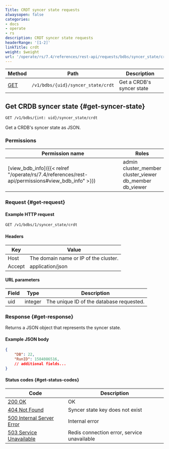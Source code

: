 ```yaml
---
Title: CRDT syncer state requests
alwaysopen: false
categories:
- docs
- operate
- rs
description: CRDT syncer state requests
headerRange: '[1-2]'
linkTitle: crdt
weight: $weight
url: '/operate/rs/7.4/references/rest-api/requests/bdbs/syncer_state/crdt/'
---
```


| Method | Path | Description |
|--------|------|-------------|
| [GET](#get-syncer-state) | `/v1/bdbs/{uid}/syncer_state/crdt` |  Get a CRDB's syncer state |

## Get CRDB syncer state {#get-syncer-state}

```sh
GET /v1/bdbs/{int: uid}/syncer_state/crdt
```

Get a CRDB's syncer state as JSON.

### Permissions

| Permission name | Roles   |
|-----------------|---------|
| [view_bdb_info]({{< relref "/operate/rs/7.4/references/rest-api/permissions#view_bdb_info" >}}) |  admin<br />cluster_member<br />cluster_viewer<br />db_member<br />db_viewer |

### Request {#get-request}

#### Example HTTP request

```sh
GET /v1/bdbs/1/syncer_state/crdt
```

#### Headers

| Key | Value |
|-----|-------|
| Host | The domain name or IP of the cluster. |
| Accept | application/json |

#### URL parameters

| Field | Type | Description |
|-------|------|-------------|
| uid | integer | The unique ID of the database requested. |

### Response {#get-response}

Returns a JSON object that represents the syncer state.

#### Example JSON body

```json
{
    "DB": 22,
    "RunID": 1584086516,
    // additional fields...
}
```

#### Status codes {#get-status-codes}

| Code | Description |
|------|-------------|
| [200 OK](http://www.w3.org/Protocols/rfc2616/rfc2616-sec10.html#sec10.2.1) | OK |
| [404 Not Found](https://www.w3.org/Protocols/rfc2616/rfc2616-sec10.html#sec10.4.5) | Syncer state key does not exist |
| [500 Internal Server Error](https://www.w3.org/Protocols/rfc2616/rfc2616-sec10.html#sec10.5.1) | Internal error |
| [503 Service Unavailable](https://www.w3.org/Protocols/rfc2616/rfc2616-sec10.html#sec10.5.4) | Redis connection error, service unavailable |
